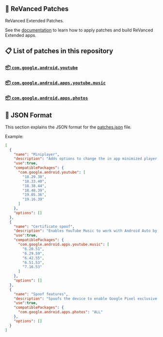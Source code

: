 ## 🧩 ReVanced Patches

ReVanced Extended Patches. 

See the [documentation](https://github.com/inotia00/revanced-documentation#readme) to learn how to apply patches and build ReVanced Extended apps.

## 📋 List of patches in this repository

### [📦 `com.google.android.youtube`](https://play.google.com/store/apps/details?id=com.google.android.youtube)

### [📦 `com.google.android.apps.youtube.music`](https://play.google.com/store/apps/details?id=com.google.android.apps.youtube.music)

### [📦 `com.google.android.apps.photos`](https://play.google.com/store/apps/details?id=com.google.android.apps.photos)

## 📝 JSON Format

This section explains the JSON format for the [patches.json](patches.json) file.

Example:

```json
[
  {
    "name": "Miniplayer",
    "description": "Adds options to change the in app minimized player, and if patching target 19.16+ adds options to use modern miniplayers.",
    "use":true,
    "compatiblePackages": {
      "com.google.android.youtube": [
        "18.29.38",
        "18.33.40",
        "18.38.44",
        "18.48.39",
        "19.05.36",
        "19.16.39"
      ]
    },
    "options": []
  },
  {
    "name": "Certificate spoof",
    "description": "Enables YouTube Music to work with Android Auto by spoofing the YouTube Music certificate.",
    "use":true,
    "compatiblePackages": {
      "com.google.android.apps.youtube.music": [
        "6.20.51",
        "6.29.59",
        "6.42.55",
        "6.51.53",
        "7.16.53"
      ]
    },
    "options": []
  },
  {
    "name": "Spoof features",
    "description": "Spoofs the device to enable Google Pixel exclusive features, including unlimited storage.",
    "use":true,
    "compatiblePackages": {
      "com.google.android.apps.photos": "ALL"
    },
    "options": []
  }
]
```
